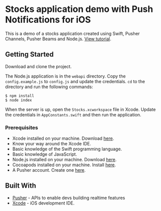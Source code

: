 # Stocks application demo with Push Notifications for iOS

This is a demo of a stocks application created using Swift, Pusher Channels, Pusher Beams and Node.js. [View tutorial](#).


## Getting Started

Download and clone the project. 

The Node.js application is in the `webapi` directory. Copy the `config.example.js` to `config.js` and update the credentials. `cd` to the directory and run the following commands:

```
$ npm install
$ node index
```

When the server is up, open the `Stocks.xcworkspace` file in Xcode. Update the credentials in `AppConstants.swift` and then run the application.


### Prerequisites


- Xcode installed on your machine. Download [here](https://developer.apple.com/xcode/).
- Know your way around the Xcode IDE.
- Basic knowledge of the Swift programming language.
- Basic knowledge of JavaScript.
- Node.js installed on your machine. Download [here](https://nodejs.org/en/download/).
- Cocoapods installed on your machine. Install [here](https://guides.cocoapods.org/using/getting-started.html).
- A Pusher account. Create one [here](https://pusher.com/).



## Built With

* [Pusher](https://pusher.com/) - APIs to enable devs building realtime features
* [Xcode](https://developer.apple.com/xcode/) - iOS development IDE.
